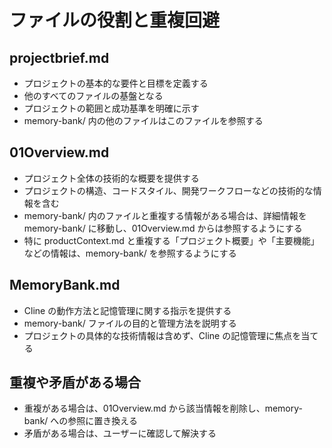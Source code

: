 # ファイルの役割と重複回避

## projectbrief.md

- プロジェクトの基本的な要件と目標を定義する
- 他のすべてのファイルの基盤となる
- プロジェクトの範囲と成功基準を明確に示す
- memory-bank/ 内の他のファイルはこのファイルを参照する

## 01Overview.md

- プロジェクト全体の技術的な概要を提供する
- プロジェクトの構造、コードスタイル、開発ワークフローなどの技術的な情報を含む
- memory-bank/ 内のファイルと重複する情報がある場合は、詳細情報を memory-bank/ に移動し、01Overview.md からは参照するようにする
- 特に productContext.md と重複する「プロジェクト概要」や「主要機能」などの情報は、memory-bank/ を参照するようにする

## MemoryBank.md

- Cline の動作方法と記憶管理に関する指示を提供する
- memory-bank/ ファイルの目的と管理方法を説明する
- プロジェクトの具体的な技術情報は含めず、Cline の記憶管理に焦点を当てる

## 重複や矛盾がある場合

- 重複がある場合は、01Overview.md から該当情報を削除し、memory-bank/ への参照に置き換える
- 矛盾がある場合は、ユーザーに確認して解決する
